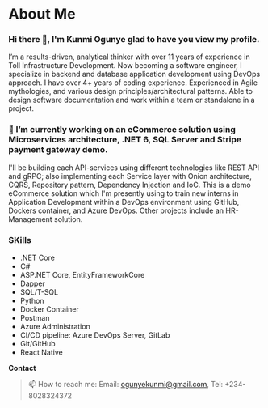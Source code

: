 # About Me
### Hi there 👋, I'm Kunmi Ogunye glad to have you view my profile.
I’m a results-driven, analytical thinker with over 11 years of experience in Toll Infrastructure Development. Now becoming a software engineer, I specialize in backend and database application development using DevOps approach. I have over 4+ years of coding experience. Experienced in Agile mythologies, and various design principles/architectural patterns. Able to design software documentation and work within a team or standalone in a project.

### 🔭  I’m currently working on an eCommerce solution using Microservices architecture, .NET 6, SQL Server and Stripe payment gateway demo.
I'll be building each API-services using different technologies like REST API and gRPC; also implementing each Service layer with Onion architecture, CQRS, Repository pattern, Dependency Injection and IoC. This is a demo eCommerce solution which I'm presently using to train new interns in Application Development within a DevOps environment using GitHub, Dockers container, and Azure DevOps. Other projects include an HR-Management solution.
### SKills
* .NET Core
* C#
* ASP.NET Core, EntityFrameworkCore
* Dapper
* SQL/T-SQL
* Python
* Docker Container
* Postman
* Azure Administration
* CI/CD pipeline: Azure DevOps Server, GitLab
* Git/GitHub
* React Native

**Contact**
> 📫 How to reach me: Email: ogunyekunmi@gmail.com, Tel: +234-8028324372
<!--
**ogunye/ogunye** is a ✨ _special_ ✨ repository because its `README.md` (this file) appears on your GitHub profile.

Here are some ideas to get you started: 

- 🔭 I’m currently working on ...
- 🌱 I’m currently learning ...
- 👯 I’m looking to collaborate on ...
- 🤔 I’m looking for help with ...
- 💬 Ask me about ...
- 📫 How to reach me: ...
- 😄 Pronouns: ...
- ⚡ Fun fact: ...
-->
